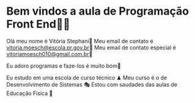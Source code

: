 # Bem vindos a aula de Programação Front End💋💋
Olá meu nome é Vitória Stephani💅 
Meu email de contato é vitoria.moesch@escola.pr.gov.br🧘
Meu email de contato especial é vitoriamoesch010@gmail.com.br👏


Eu adoro programas e faze-los é muito bom🍷

Eu estudo em uma escola de curso técnico ♟
Meu curso é o de Desenvolvimento de Sistemas 🎭
Estou com saudades das aulas de Educação Física 🎰

